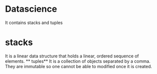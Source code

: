 # Datascience
It contains stacks and tuples
# stacks
It is a linear data structure that holds a linear, ordered sequence of elements.
** tuples**
It is a collection of objects separated by a comma. They are immutable so one cannot be able to modified once it is created.




